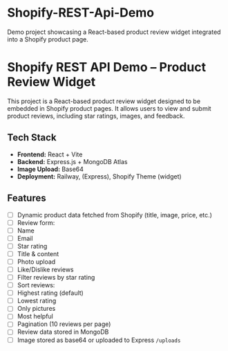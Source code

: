 # Shopify-REST-Api-Demo
Demo project showcasing a React-based product review widget integrated into a Shopify product page.

# Shopify REST API Demo – Product Review Widget

This project is a React-based product review widget designed to be embedded in Shopify product pages. It allows users to view and submit product reviews, including star ratings, images, and feedback.

## Tech Stack

- **Frontend:** React + Vite
- **Backend:** Express.js + MongoDB Atlas
- **Image Upload:** Base64 
- **Deployment:** Railway, (Express), Shopify Theme (widget)

##  Features

- [ ] Dynamic product data fetched from Shopify (title, image, price, etc.)
- [ ] Review form:
- [ ]  Name
- [ ]  Email
- [ ]  Star rating
- [ ]  Title & content
- [ ]  Photo upload
- [ ] Like/Dislike reviews
- [ ] Filter reviews by star rating
- [ ] Sort reviews:
- [ ] Highest rating (default)
- [ ]  Lowest rating
- [ ]  Only pictures
- [ ]  Most helpful
- [ ] Pagination (10 reviews per page)
- [ ] Review data stored in MongoDB
- [ ] Image stored as base64 or uploaded to Express `/uploads`

